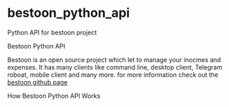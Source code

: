 # bestoon_python_api
Python API for bestoon project


Bestoon Python API

Bestoon is an open source project which let to manage your inocmes and expenses. It has many clients like command line,
desktop client, Telegram roboat, mobile client and many more. 
for more information check out the [bestoon github page](https://github.com/jadijadi/bestoon)

How Bestoon Python API Works


